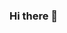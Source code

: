 ### Hi there 👋

<!--
**magic9701/magic9701** is a ✨ _special_ ✨ repository because its `README.md` (this file) appears on your GitHub profile.

Here are some ideas to get you started:

- 🔭 I’m used to be a nurse for four years.
- 🌱 I’m currently learning JS, HTML, CSS

